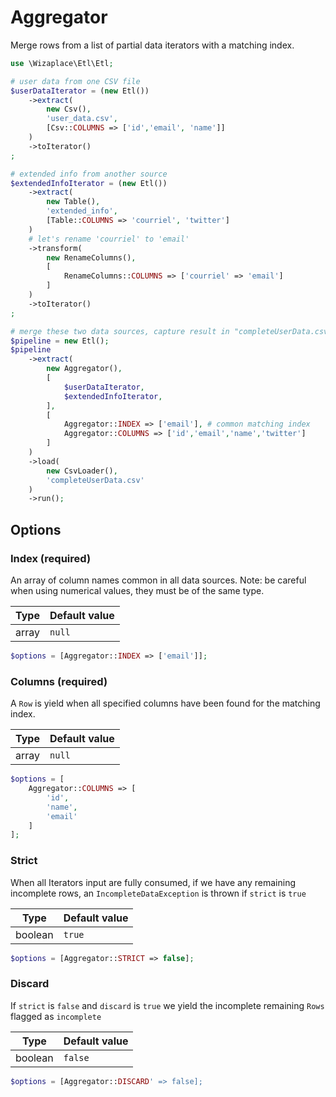 # Aggregator

Merge rows from a list of partial data iterators with a matching index.

```php
use \Wizaplace\Etl\Etl;

# user data from one CSV file
$userDataIterator = (new Etl())
    ->extract(
        new Csv(),
        'user_data.csv',
        [Csv::COLUMNS => ['id','email', 'name']]
    )
    ->toIterator()
;

# extended info from another source
$extendedInfoIterator = (new Etl())
    ->extract(
        new Table(),
        'extended_info',
        [Table::COLUMNS => 'courriel', 'twitter']
    )
    # let's rename 'courriel' to 'email'
    ->transform(
        new RenameColumns(),
        [
            RenameColumns::COLUMNS => ['courriel' => 'email']
        ]
    )
    ->toIterator()
;

# merge these two data sources, capture result in "completeUserData.csv".
$pipeline = new Etl();
$pipeline
    ->extract(
        new Aggregator(),
        [
            $userDataIterator,
            $extendedInfoIterator,
        ],
        [
            Aggregator::INDEX => ['email'], # common matching index
            Aggregator::COLUMNS => ['id','email','name','twitter']
        ]
    )
    ->load(
        new CsvLoader(),
        'completeUserData.csv'
    )
    ->run();
```

## Options

### Index (required)

An array of column names common in all data sources. Note: be careful when using numerical values, they must be of the same type.

| Type  | Default value |
| ----- | ------------- |
| array | `null`        |

```php
$options = [Aggregator::INDEX => ['email']];
```

### Columns (required)

A `Row` is yield when all specified columns have been found for the matching index.

| Type  | Default value |
| ----- | ------------- |
| array | `null`        |

```php
$options = [
    Aggregator::COLUMNS => [
        'id',
        'name',
        'email'
    ]
];
```

### Strict

When all Iterators input are fully consumed, if we have any remaining incomplete rows, an `IncompleteDataException` is thrown if `strict` is `true`

| Type    | Default value |
| ------- | ------------- |
| boolean | `true`        |

```php
$options = [Aggregator::STRICT => false];
```

### Discard

If `strict` is `false` and `discard` is `true` we yield the incomplete remaining `Rows` flagged as `incomplete`

| Type    | Default value |
| ------- | ------------- |
| boolean | `false`       |

```php
$options = [Aggregator::DISCARD' => false];
```
